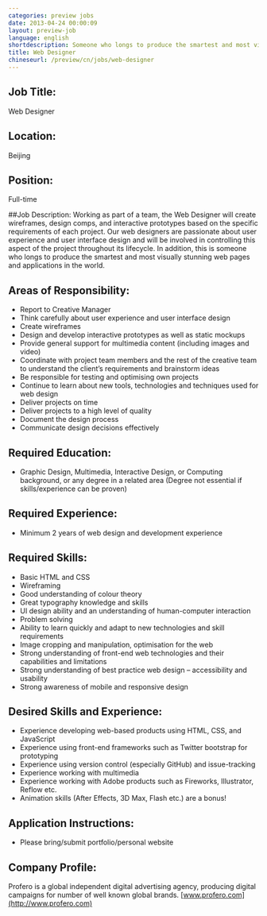 ```yaml
---
categories: preview jobs
date: 2013-04-24 00:00:09
layout: preview-job
language: english
shortdescription: Someone who longs to produce the smartest and most visually stunning web pages and applications in the world, and who can build basic prototypes in HTML and CSS
title: Web Designer
chineseurl: /preview/cn/jobs/web-designer
---
```


## Job Title:
Web Designer

## Location:
Beijing

## Position:
Full-time

##Job Description: 
Working as part of a team, the Web Designer will create wireframes, design comps, and interactive prototypes based on the specific requirements of each project. Our web designers are passionate about user experience and user interface design and will be involved in controlling this aspect of the project throughout its lifecycle. In addition, this is someone who longs to produce the smartest and most visually stunning web pages and applications in the world.

## Areas of Responsibility:
* Report to Creative Manager
* Think carefully about user experience and user interface design
* Create wireframes
* Design and develop interactive prototypes as well as static mockups
* Provide general support for multimedia content (including images and video)
* Coordinate with project team members and the rest of the creative team to understand the client’s requirements and brainstorm ideas
* Be responsible for testing and optimising own projects
* Continue to learn about new tools, technologies and techniques used for web design
* Deliver projects on time
* Deliver projects to a high level of quality
* Document the design process
* Communicate design decisions effectively

## Required Education:
* Graphic Design, Multimedia, Interactive Design, or Computing background, or any degree in a related area (Degree not essential if skills/experience can be proven)

## Required Experience:
* Minimum 2 years of web design and development experience

## Required Skills:
* Basic HTML and CSS
* Wireframing
* Good understanding of colour theory
* Great typography knowledge and skills
* UI design ability and an understanding of human-computer interaction
* Problem solving
* Ability to learn quickly and adapt to new technologies and skill requirements
* Image cropping and manipulation, optimisation for the web
* Strong understanding of front-end web technologies and their capabilities and limitations
* Strong understanding of best practice web design – accessibility and usability
* Strong awareness of mobile and responsive design

## Desired Skills and Experience:
* Experience developing web-based products using HTML, CSS, and JavaScript
* Experience using front-end frameworks such as Twitter bootstrap for prototyping
* Experience using version control (especially GitHub) and issue-tracking
* Experience working with multimedia
* Experience working with Adobe products such as Fireworks, Illustrator, Reflow etc.
* Animation skills (After Effects, 3D Max, Flash etc.) are a bonus!

## Application Instructions:
* Please bring/submit portfolio/personal website

## Company Profile:
Profero is a global independent digital advertising agency, producing digital campaigns for number of well known global brands.
[www.profero.com](http://www.profero.com)